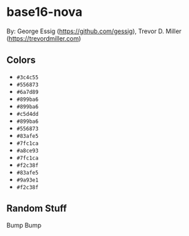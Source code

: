# base16-nova

By: George Essig (https://github.com/gessig), Trevor D. Miller (https://trevordmiller.com)

## Colors

* `#3c4c55`
* `#556873`
* `#6a7d89`
* `#899ba6`
* `#899ba6`
* `#c5d4dd`
* `#899ba6`
* `#556873`
* `#83afe5`
* `#7fc1ca`
* `#a8ce93`
* `#7fc1ca`
* `#f2c38f`
* `#83afe5`
* `#9a93e1`
* `#f2c38f`

## Random Stuff

Bump
Bump

